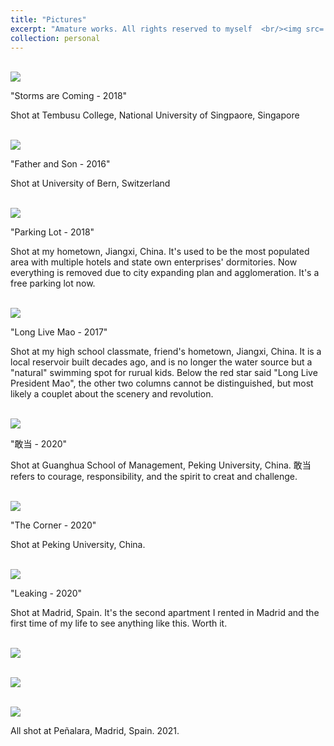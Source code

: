 ```yaml
---
title: "Pictures"
excerpt: "Amature works. All rights reserved to myself  <br/><img src='/images/view.jpg'>"
collection: personal
--- 
```


<br/><img src='/images/2018-01-24 142515.jpg'>

"Storms are Coming - 2018"

Shot at Tembusu College, National University of Singpaore, Singapore

<br/><img src='/images/FatherSon.jpg'>

"Father and Son - 2016"

Shot at University of Bern, Switzerland

<br/><img src='/images/hometown.jpg'>

"Parking Lot - 2018"

Shot at my hometown, Jiangxi, China. It's used to be the most populated area with multiple hotels and state own enterprises' dormitories. Now everything is removed due to city expanding plan and agglomeration. It's a free parking lot now.

<br/><img src='/images/Maoism.jpg'>

"Long Live Mao - 2017"

Shot at my high school classmate, friend's hometown, Jiangxi, China. It is a local reservoir built decades ago, and is no longer the water source but a "natural" swimming spot for rurual kids. Below the red star said "Long Live President Mao", the other two columns cannot be distinguished, but most likely a couplet about the scenery and revolution.

<br/><img src='/images/gsm.jpg'>

"敢当 - 2020"

Shot at Guanghua School of Management, Peking University, China. 敢当 refers to courage, responsibility, and the spirit to creat and challenge.

<br/><img src='/images/PKU.jpg'>

"The Corner - 2020"

Shot at Peking University, China.

<br/><img src='/images/leaking.jpg'>

"Leaking - 2020"

Shot at Madrid, Spain. It's the second apartment I rented in Madrid and the first time of my life to see anything like this. Worth it.

<br/><img src='/images/Laguna.jpg'>

<br/><img src='/images/Small tower.jpg'>

<br/><img src='/images/peak.jpg'>

All shot at Pe&ntilde;alara, Madrid, Spain. 2021.

